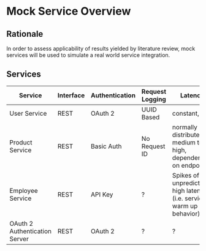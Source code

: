 # Mock Service Overview

## Rationale
In order to assess applicability of results yielded by literature review, mock services will be used to simulate a real world service integration.

## Services

| Service | Interface | Authentication | Request Logging | Latency |
|---------|-----------|----------------|-----------------|---------|
| User Service | REST | OAuth 2 | UUID Based | constant, low |
| Product Service | REST | Basic Auth | No Request ID | normally distributed, medium to high, dependent on endpoint |
| Employee Service | REST | API Key | ? | Spikes of unpredictable high latency (i.e. service warm up behavior) |
| OAuth 2 Authentication Server | REST | OAuth 2 | ? | ? |
 